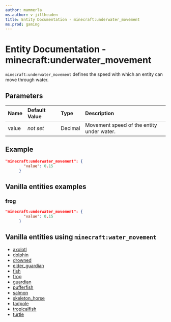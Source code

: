```yaml
---
author: mammerla
ms.author: v-jillheaden
title: Entity Documentation - minecraft:underwater_movement
ms.prod: gaming
---
```


# Entity Documentation - minecraft:underwater_movement

`minecraft:underwater_movement` defines the speed with which an entity can move through water.

## Parameters

|Name |Default Value  |Type  |Description  |
|:-----------|:-----------|:-----------|:-----------|
| value| *not set*| Decimal| Movement speed of the entity under water. |

## Example

```json
"minecraft:underwater_movement": {
        "value": 0.15
      }
```

## Vanilla entities examples

### frog

```json
"minecraft:underwater_movement": {
        "value": 0.15
      }
```

## Vanilla entities using `minecraft:water_movement`

- [axolotl](../../../../Source/VanillaBehaviorPack_Snippets/entities/axolotl.md)
- [dolphin](../../../../Source/VanillaBehaviorPack_Snippets/entities/dolphin.md)
- [drowned](../../../../Source/VanillaBehaviorPack_Snippets/entities/drowned.md)
- [elder_guardian](../../../../Source/VanillaBehaviorPack_Snippets/entities/elder_guardian.md)
- [fish](../../../../Source/VanillaBehaviorPack_Snippets/entities/fish.md)
- [frog](../../../../Source/VanillaBehaviorPack_Snippets/entities/frog.md)
- [guardian](../../../../Source/VanillaBehaviorPack_Snippets/entities/guardian.md)
- [pufferfish](../../../../Source/VanillaBehaviorPack_Snippets/entities/pufferfish.md)
- [salmon](../../../../Source/VanillaBehaviorPack_Snippets/entities/salmon.md)
- [skeleton_horse](../../../../Source/VanillaBehaviorPack_Snippets/entities/skeleton_horse.md)
- [tadpole](../../../../Source/VanillaBehaviorPack_Snippets/entities/tadpole.md)
- [tropicalfish](../../../../Source/VanillaBehaviorPack_Snippets/entities/tropicalfish.md)
- [turtle](../../../../Source/VanillaBehaviorPack_Snippets/entities/turtle.md)
